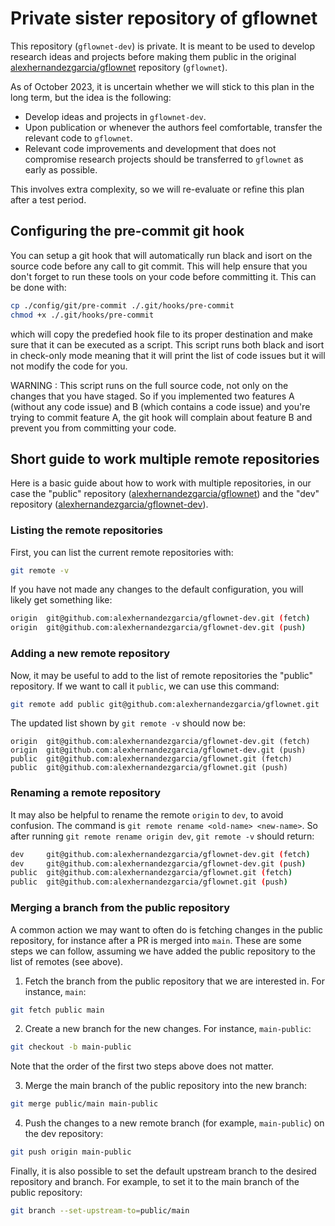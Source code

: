 # Private sister repository of gflownet

This repository (`gflownet-dev`) is private. It is meant to be used to develop research ideas and projects before making them public in the original [alexhernandezgarcia/gflownet](https://github.com/alexhernandezgarcia/gflownet) repository (`gflownet`).

As of October 2023, it is uncertain whether we will stick to this plan in the long term, but the idea is the following:

- Develop ideas and projects in `gflownet-dev`.
- Upon publication or whenever the authors feel comfortable, transfer the relevant code to `gflownet`. 
- Relevant code improvements and development that does not compromise research projects should be transferred to `gflownet` as early as possible.

This involves extra complexity, so we will re-evaluate or refine this plan after a test period.

## Configuring the pre-commit git hook

You can setup a git hook that will automatically run black and isort on the source code before any call to git commit. This will help ensure that you don't forget to run these tools on your code before committing it. This can be done with:

```bash
cp ./config/git/pre-commit ./.git/hooks/pre-commit
chmod +x ./.git/hooks/pre-commit
```

which will copy the predefied hook file to its proper destination and make sure that it can be executed as a script. This script runs both black and isort in check-only mode meaning that it will print the list of code issues but it will not modify the code for you.

WARNING : This script runs on the full source code, not only on the changes that you have staged. So if you implemented two features A (without any code issue) and B (which contains a code issue) and you're trying to commit feature A, the git hook will complain about feature B and prevent you from committing your code.


## Short guide to work multiple remote repositories

Here is a basic guide about how to work with multiple repositories, in our case the "public" repository ([alexhernandezgarcia/gflownet](https://github.com/alexhernandezgarcia/gflownet)) and the "dev" repository ([alexhernandezgarcia/gflownet-dev](https://github.com/alexhernandezgarcia/gflownet-dev)).

### Listing the remote repositories

First, you can list the current remote repositories with:

```bash
git remote -v
```

If you have not made any changes to the default configuration, you will likely get something like:

```bash
origin  git@github.com:alexhernandezgarcia/gflownet-dev.git (fetch)
origin  git@github.com:alexhernandezgarcia/gflownet-dev.git (push)
```

### Adding a new remote repository

Now, it may be useful to add to the list of remote repositories the "public" repository. If we want to call it `public`, we can use this command:

```bash
git remote add public git@github.com:alexhernandezgarcia/gflownet.git
```

The updated list shown by `git remote -v` should now be:

```
origin  git@github.com:alexhernandezgarcia/gflownet-dev.git (fetch)
origin  git@github.com:alexhernandezgarcia/gflownet-dev.git (push)
public  git@github.com:alexhernandezgarcia/gflownet.git (fetch)
public  git@github.com:alexhernandezgarcia/gflownet.git (push)
```

### Renaming a remote repository

It may also be helpful to rename the remote `origin` to `dev`, to avoid confusion. The command is `git remote rename <old-name> <new-name>`. So after running `git remote rename origin dev`, `git remote -v` should return:

```bash
dev     git@github.com:alexhernandezgarcia/gflownet-dev.git (fetch)
dev     git@github.com:alexhernandezgarcia/gflownet-dev.git (push)
public  git@github.com:alexhernandezgarcia/gflownet.git (fetch)
public  git@github.com:alexhernandezgarcia/gflownet.git (push)
```

### Merging a branch from the public repository

A common action we may want to often do is fetching changes in the public repository, for instance after a PR is merged into `main`. These are some steps we can follow, assuming we have added the public repository to the list of remotes (see above).

1. Fetch the branch from the public repository that we are interested in. For instance, `main`:

```bash
git fetch public main
```

2. Create a new branch for the new changes. For instance, `main-public`:

```bash
git checkout -b main-public
```

Note that the order of the first two steps above does not matter.

3. Merge the main branch of the public repository into the new branch:

```bash
git merge public/main main-public
```

4. Push the changes to a new remote branch (for example, `main-public`) on the dev repository:

```bash
git push origin main-public
```
Finally, it is also possible to set the default upstream branch to the desired repository and branch. For example, to set it to the main branch of the public repository:

```bash
git branch --set-upstream-to=public/main
```
